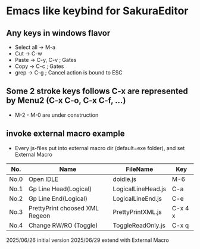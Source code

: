 # Emacs like keybind for SakuraEditor
## Any keys in windows flavor

 - Select all -> M-a
 - Cut -> C-w
 - Paste -> C-y, C-v ; Gates
 - Copy -> C-c ; Gates
 - grep -> C-g ; Cancel action is bound to ESC

## Some 2 stroke keys follows C-x are represented by Menu2 (C-x C-o, C-x C-f, ...)

 - M-2 - M-0 are under construction
## invoke external macro example

 - Every js-files put into external macro dir (default=exe folder), and set External Macro

 |No.|Name|FileName|Key|
 |--|--|--|--|
 |No.0|Open IDLE|doidle.js|M-6|
 |No.1|Gp Line Head(Logical)|LogicalLineHead.js|C-a|
 |No.2|Gp Line End(Logical)|LogicalLineEnd.js|C-e|
 |No.3|PrettyPrint choosed XML Regeon|PrettyPrintXML.js|C-x 4 x|
 |No.4|Change RW/RO (Toggle)|ToggleReadOnly.js|C-x q|

2025/06/26 initial version
2025/06/29 extend with External Macro
